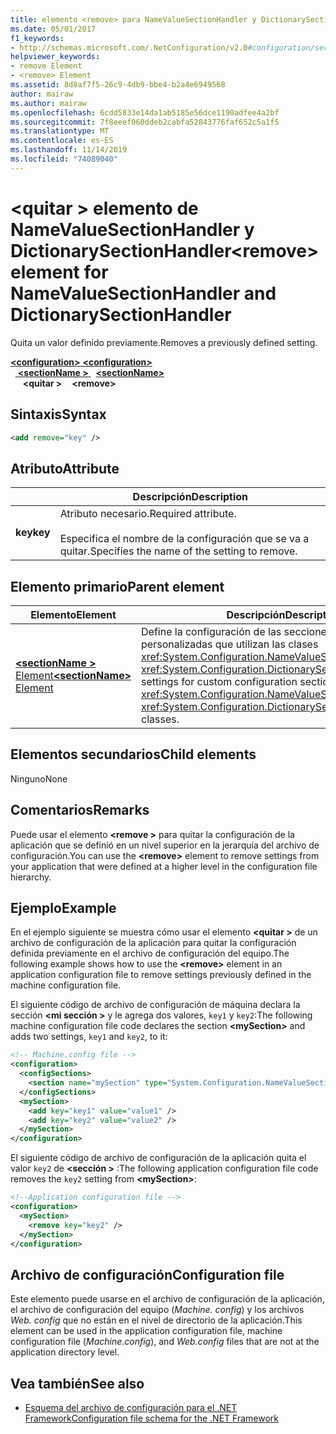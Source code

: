 ```yaml
---
title: elemento <remove> para NameValueSectionHandler y DictionarySectionHandler
ms.date: 05/01/2017
f1_keywords:
- http://schemas.microsoft.com/.NetConfiguration/v2.0#configuration/sectionName/remove
helpviewer_keywords:
- remove Element
- <remove> Element
ms.assetid: 8d8af7f5-26c9-4db9-bbe4-b2a4e6949568
author: mairaw
ms.author: mairaw
ms.openlocfilehash: 6cdd5833e14da1ab5185e56dce1190adfee4a2bf
ms.sourcegitcommit: 7f8eeef060ddeb2cabfa52843776faf652c5a1f5
ms.translationtype: MT
ms.contentlocale: es-ES
ms.lasthandoff: 11/14/2019
ms.locfileid: "74089040"
---
```

# <a name="remove-element-for-namevaluesectionhandler-and-dictionarysectionhandler"></a><span data-ttu-id="c8634-102">\<quitar > elemento de NameValueSectionHandler y DictionarySectionHandler</span><span class="sxs-lookup"><span data-stu-id="c8634-102">\<remove> element for NameValueSectionHandler and DictionarySectionHandler</span></span>

<span data-ttu-id="c8634-103">Quita un valor definido previamente.</span><span class="sxs-lookup"><span data-stu-id="c8634-103">Removes a previously defined setting.</span></span>

<span data-ttu-id="c8634-104">[ **\<configuration>** ](configuration-element.md)</span><span class="sxs-lookup"><span data-stu-id="c8634-104">[**\<configuration>**](configuration-element.md)</span></span>\
<span data-ttu-id="c8634-105">&nbsp;&nbsp;[ **\<sectionName >** ](custom-element-2.md)</span><span class="sxs-lookup"><span data-stu-id="c8634-105">&nbsp;&nbsp;[**\<sectionName>**](custom-element-2.md)</span></span>\
<span data-ttu-id="c8634-106">&nbsp;&nbsp;&nbsp;&nbsp; **\<quitar >**</span><span class="sxs-lookup"><span data-stu-id="c8634-106">&nbsp;&nbsp;&nbsp;&nbsp;**\<remove>**</span></span>

## <a name="syntax"></a><span data-ttu-id="c8634-107">Sintaxis</span><span class="sxs-lookup"><span data-stu-id="c8634-107">Syntax</span></span>

```xml
<add remove="key" />
```

## <a name="attribute"></a><span data-ttu-id="c8634-108">Atributo</span><span class="sxs-lookup"><span data-stu-id="c8634-108">Attribute</span></span>

|           | <span data-ttu-id="c8634-109">Descripción</span><span class="sxs-lookup"><span data-stu-id="c8634-109">Description</span></span> |
| --------- | ----------- |
| <span data-ttu-id="c8634-110">**key**</span><span class="sxs-lookup"><span data-stu-id="c8634-110">**key**</span></span>   | <span data-ttu-id="c8634-111">Atributo necesario.</span><span class="sxs-lookup"><span data-stu-id="c8634-111">Required attribute.</span></span><br><br><span data-ttu-id="c8634-112">Especifica el nombre de la configuración que se va a quitar.</span><span class="sxs-lookup"><span data-stu-id="c8634-112">Specifies the name of the setting to remove.</span></span> |

## <a name="parent-element"></a><span data-ttu-id="c8634-113">Elemento primario</span><span class="sxs-lookup"><span data-stu-id="c8634-113">Parent element</span></span>

| <span data-ttu-id="c8634-114">Elemento</span><span class="sxs-lookup"><span data-stu-id="c8634-114">Element</span></span> | <span data-ttu-id="c8634-115">Descripción</span><span class="sxs-lookup"><span data-stu-id="c8634-115">Description</span></span> |
| ------- | ------------|
| [<span data-ttu-id="c8634-116"> **\<sectionName >** Element</span><span class="sxs-lookup"><span data-stu-id="c8634-116">**\<sectionName>** Element</span></span>](custom-element-2.md) | <span data-ttu-id="c8634-117">Define la configuración de las secciones de configuración personalizadas que utilizan las clases <xref:System.Configuration.NameValueSectionHandler> y <xref:System.Configuration.DictionarySectionHandler>.</span><span class="sxs-lookup"><span data-stu-id="c8634-117">Defines settings for custom configuration sections that use the <xref:System.Configuration.NameValueSectionHandler> and <xref:System.Configuration.DictionarySectionHandler> classes.</span></span> |

## <a name="child-elements"></a><span data-ttu-id="c8634-118">Elementos secundarios</span><span class="sxs-lookup"><span data-stu-id="c8634-118">Child elements</span></span>

<span data-ttu-id="c8634-119">Ninguno</span><span class="sxs-lookup"><span data-stu-id="c8634-119">None</span></span>

## <a name="remarks"></a><span data-ttu-id="c8634-120">Comentarios</span><span class="sxs-lookup"><span data-stu-id="c8634-120">Remarks</span></span>

<span data-ttu-id="c8634-121">Puede usar el elemento **\<remove >** para quitar la configuración de la aplicación que se definió en un nivel superior en la jerarquía del archivo de configuración.</span><span class="sxs-lookup"><span data-stu-id="c8634-121">You can use the **\<remove>** element to remove settings from your application that were defined at a higher level in the configuration file hierarchy.</span></span>

## <a name="example"></a><span data-ttu-id="c8634-122">Ejemplo</span><span class="sxs-lookup"><span data-stu-id="c8634-122">Example</span></span>

<span data-ttu-id="c8634-123">En el ejemplo siguiente se muestra cómo usar el elemento **\<quitar >** de un archivo de configuración de la aplicación para quitar la configuración definida previamente en el archivo de configuración del equipo.</span><span class="sxs-lookup"><span data-stu-id="c8634-123">The following example shows how to use the **\<remove>** element in an application configuration file to remove settings previously defined in the machine configuration file.</span></span>

<span data-ttu-id="c8634-124">El siguiente código de archivo de configuración de máquina declara la sección **\<mi sección >** y le agrega dos valores, `key1` y `key2`:</span><span class="sxs-lookup"><span data-stu-id="c8634-124">The following machine configuration file code declares the section **\<mySection>** and adds two settings, `key1` and `key2`, to it:</span></span>

```xml
<!-- Machine.config file -->
<configuration>
  <configSections>
    <section name="mySection" type="System.Configuration.NameValueSectionHandler,System" />
  </configSections>
  <mySection>
    <add key="key1" value="value1" />
    <add key="key2" value="value2" />
  </mySection>
</configuration>
```

<span data-ttu-id="c8634-125">El siguiente código de archivo de configuración de la aplicación quita el valor `key2` de **\<sección >** :</span><span class="sxs-lookup"><span data-stu-id="c8634-125">The following application configuration file code removes the `key2` setting from **\<mySection>**:</span></span>

```xml
<!--Application configuration file -->
<configuration>
  <mySection>
    <remove key="key2" />
  </mySection>
</configuration>
```

## <a name="configuration-file"></a><span data-ttu-id="c8634-126">Archivo de configuración</span><span class="sxs-lookup"><span data-stu-id="c8634-126">Configuration file</span></span>

<span data-ttu-id="c8634-127">Este elemento puede usarse en el archivo de configuración de la aplicación, el archivo de configuración del equipo (*Machine. config*) y los archivos *Web. config* que no están en el nivel de directorio de la aplicación.</span><span class="sxs-lookup"><span data-stu-id="c8634-127">This element can be used in the application configuration file, machine configuration file (*Machine.config*), and *Web.config* files that are not at the application directory level.</span></span>

## <a name="see-also"></a><span data-ttu-id="c8634-128">Vea también</span><span class="sxs-lookup"><span data-stu-id="c8634-128">See also</span></span>

- [<span data-ttu-id="c8634-129">Esquema del archivo de configuración para el .NET Framework</span><span class="sxs-lookup"><span data-stu-id="c8634-129">Configuration file schema for the .NET Framework</span></span>](index.md)
